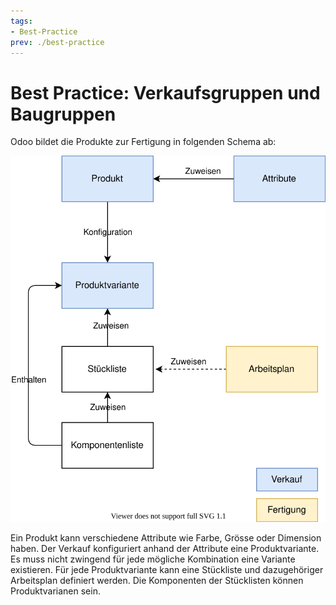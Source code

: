 ```yaml
---
tags:
- Best-Practice
prev: ./best-practice
---
```

# Best Practice: Verkaufsgruppen und Baugruppen

Odoo bildet die Produkte zur Fertigung in folgenden Schema ab:

![Theorie Verkaufsgruppen und Baugruppen](assets/Best%20Practice%20Verkaufsgruppen%20und%20Baugruppen.svg)

Ein Produkt kann verschiedene Attribute wie Farbe, Grösse oder Dimension haben. Der Verkauf konfiguriert anhand der Attribute eine Produktvariante. Es muss nicht zwingend für jede mögliche Kombination eine Variante existieren. Für jede Produktvariante kann eine Stückliste und dazugehöriger Arbeitsplan definiert werden. Die Komponenten der Stücklisten können Produktvarianen sein.